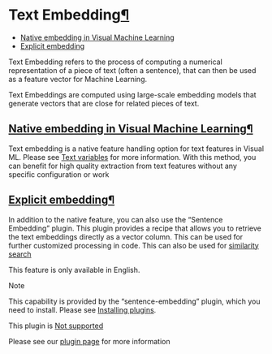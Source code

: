 Text Embedding[¶](#text-embedding "Permalink to this heading")
==============================================================



* [Native embedding in Visual Machine Learning](#native-embedding-in-visual-machine-learning)
* [Explicit embedding](#explicit-embedding)



Text Embedding refers to the process of computing a numerical representation of a piece of text (often a sentence), that can then be used as a feature vector for Machine Learning.


Text Embeddings are computed using large\-scale embedding models that generate vectors that are close for related pieces of text.



[Native embedding in Visual Machine Learning](#id1)[¶](#native-embedding-in-visual-machine-learning "Permalink to this heading")
--------------------------------------------------------------------------------------------------------------------------------


Text embedding is a native feature handling option for text features in Visual ML. Please see [Text variables](../machine-learning/features-handling/text.html) for more information. With this method, you can benefit for high quality extraction from text features without any specific configuration or work




[Explicit embedding](#id2)[¶](#explicit-embedding "Permalink to this heading")
------------------------------------------------------------------------------


In addition to the native feature, you can also use the “Sentence Embedding” plugin. This plugin provides a recipe that allows you to retrieve the text embeddings directly as a vector column. This can be used for further customized processing in code. This can also be used for [similarity search](https://www.dataiku.com/product/plugins/similarity-search/)


This feature is only available in English.



Note


This capability is provided by the “sentence\-embedding” plugin, which you need to install. Please see [Installing plugins](../plugins/installing.html).


This plugin is [Not supported](../troubleshooting/support-tiers.html)



Please see our [plugin page](https://www.dataiku.com/product/plugins/sentence-embedding/) for more information